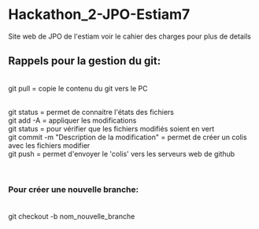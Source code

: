 # Hackathon_2-JPO-Estiam7
Site web de JPO de l'estiam voir le cahier des charges pour plus de details



## Rappels pour la gestion du git:
<br />
git pull = copie le contenu du git vers le PC<br />
<br />

git status = permet de connaitre l'états des fichiers <br />
git add -A = appliquer les modifications<br />
git status = pour vérifier que les fichiers modifiés soient en vert<br />
git commit -m "Description de la modification"  = permet de créer un colis avec les fichiers modifier<br />
git push = permet d'envoyer le 'colis' vers les serveurs web de github<br />

<br />

### Pour créer une nouvelle branche:<br/><br/>

git checkout -b nom_nouvelle_branche<br/>
